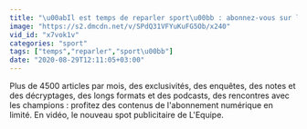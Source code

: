 ```yaml
---
title: "\u00abIl est temps de reparler sport\u00bb : abonnez-vous sur le site L'Equipe"
image: "https://s2.dmcdn.net/v/SPdQ31VFYuKuFG5Ob/x240"
vid_id: "x7vok1v"
categories: "sport"
tags: ["temps","reparler","sport\u00bb"]
date: "2020-08-29T12:11:05+03:00"
---
```

Plus de 4500 articles par mois, des exclusivités, des enquêtes, des notes et des décryptages, des longs formats et des podcasts, des rencontres avec les champions : profitez des contenus de l'abonnement numérique en limité. En vidéo, le nouveau spot publicitaire de L'Equipe.
